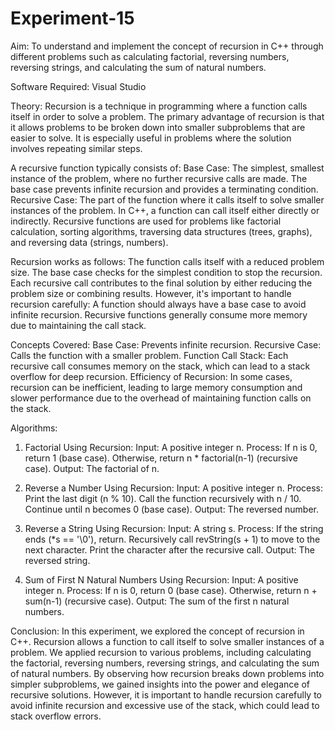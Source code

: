# Experiment-15

Aim: To understand and implement the concept of recursion in C++ through different problems such as calculating factorial, reversing numbers, reversing strings, and calculating the sum of natural numbers.

Software Required: Visual Studio

Theory: Recursion is a technique in programming where a function calls itself in order to solve a problem. The primary advantage of recursion is that it allows problems to be broken down into smaller subproblems that are easier to solve. It is especially useful in problems where the solution involves repeating similar steps.

A recursive function typically consists of:
Base Case: The simplest, smallest instance of the problem, where no further recursive calls are made. The base case prevents infinite recursion and provides a terminating condition.
Recursive Case: The part of the function where it calls itself to solve smaller instances of the problem.
In C++, a function can call itself either directly or indirectly. Recursive functions are used for problems like factorial calculation, sorting algorithms, traversing data structures (trees, graphs), and reversing data (strings, numbers).

Recursion works as follows:
The function calls itself with a reduced problem size.
The base case checks for the simplest condition to stop the recursion.
Each recursive call contributes to the final solution by either reducing the problem size or combining results.
However, it's important to handle recursion carefully:
A function should always have a base case to avoid infinite recursion.
Recursive functions generally consume more memory due to maintaining the call stack.

Concepts Covered:
Base Case: Prevents infinite recursion.
Recursive Case: Calls the function with a smaller problem.
Function Call Stack: Each recursive call consumes memory on the stack, which can lead to a stack overflow for deep recursion.
Efficiency of Recursion: In some cases, recursion can be inefficient, leading to large memory consumption and slower performance due to the overhead of maintaining function calls on the stack.

Algorithms:
1. Factorial Using Recursion:
Input: A positive integer n.
Process: If n is 0, return 1 (base case).
Otherwise, return n * factorial(n-1) (recursive case).
Output: The factorial of n.

2. Reverse a Number Using Recursion:
Input: A positive integer n.
Process: Print the last digit (n % 10).
Call the function recursively with n / 10.
Continue until n becomes 0 (base case).
Output: The reversed number.

3. Reverse a String Using Recursion:
Input: A string s.
Process: If the string ends (*s == '\0'), return.
Recursively call revString(s + 1) to move to the next character.
Print the character after the recursive call.
Output: The reversed string.

4. Sum of First N Natural Numbers Using Recursion:
Input: A positive integer n.
Process: If n is 0, return 0 (base case).
Otherwise, return n + sum(n-1) (recursive case).
Output: The sum of the first n natural numbers.

Conclusion: In this experiment, we explored the concept of recursion in C++. Recursion allows a function to call itself to solve smaller instances of a problem. We applied recursion to various problems, including calculating the factorial, reversing numbers, reversing strings, and calculating the sum of natural numbers.
By observing how recursion breaks down problems into simpler subproblems, we gained insights into the power and elegance of recursive solutions. However, it is important to handle recursion carefully to avoid infinite recursion and excessive use of the stack, which could lead to stack overflow errors.
